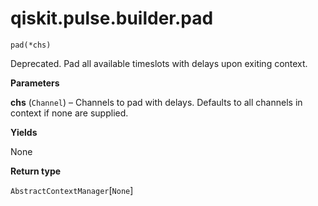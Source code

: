 # qiskit.pulse.builder.pad



`pad(*chs)`

Deprecated. Pad all available timeslots with delays upon exiting context.

**Parameters**

**chs** (`Channel`) – Channels to pad with delays. Defaults to all channels in context if none are supplied.

**Yields**

None

**Return type**

`AbstractContextManager`\[`None`]
